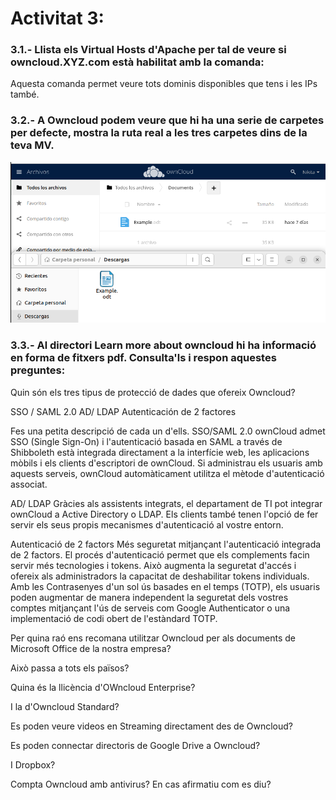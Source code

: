 # Activitat 3:

### 3.1.- Llista els Virtual Hosts d'Apache per tal de veure si owncloud.XYZ.com està habilitat amb la comanda:
Aquesta comanda permet veure tots dominis disponibles que tens i les IPs també.

### 3.2.- A Owncloud podem veure que hi ha una serie de carpetes per defecte, mostra la ruta real a les tres carpetes dins de la teva MV.

![alt text](Selecció_028.png)

### 3.3.- Al directori Learn more about owncloud hi ha informació en forma de fitxers pdf. Consulta'ls i respon aquestes preguntes:

Quin són els tres tipus de protecció de dades que ofereix Owncloud?

SSO / SAML 2.0
AD/ LDAP
Autenticación de 2 factores

Fes una petita descripció de cada un d'ells.
SSO/SAML 2.0
ownCloud admet SSO (Single Sign-On) i l'autenticació basada en SAML a través de Shibboleth està integrada directament a la interfície web, les aplicacions mòbils i els clients d'escriptori de ownCloud. Si administrau els usuaris amb aquests serveis, ownCloud automàticament utilitza el mètode d'autenticació associat.

AD/ LDAP
Gràcies als assistents integrats, el departament de TI pot integrar ownCloud a Active Directory o LDAP. Els clients també tenen l'opció de fer servir els seus propis mecanismes d'autenticació al vostre entorn.

Autenticació de 2 factors
Més seguretat mitjançant l'autenticació integrada de 2 factors. El procés d'autenticació permet que els complements facin servir més tecnologies i tokens. Això augmenta la seguretat d'accés i ofereix als administradors la capacitat de deshabilitar tokens individuals. Amb les Contrasenyes d'un sol ús basades en el temps (TOTP), els usuaris poden augmentar de manera independent la seguretat dels vostres comptes mitjançant l'ús de serveis com Google Authenticator o una implementació de codi obert de l'estàndard TOTP.

Per quina raó ens recomana utilitzar Owncloud per als documents de Microsoft Office de la nostra empresa?

Això passa a tots els països?

Quina és la llicència d'OWncloud Enterprise?

I la d'Owncloud Standard?

Es poden veure videos en Streaming directament des de Owncloud?

Es poden connectar directoris de Google Drive a Owncloud?

I Dropbox?

Compta Owncloud amb antivirus? En cas afirmatiu com es diu?

